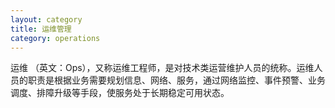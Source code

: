 ```yaml
---
layout: category
title: 运维管理
category: operations
---
```

运维 （英文：Ops），又称运维工程师，是对技术类运营维护人员的统称。运维人员的职责是根据业务需要规划信息、网络、服务，通过网络监控、事件预警、业务调度、排障升级等手段，使服务处于长期稳定可用状态。
